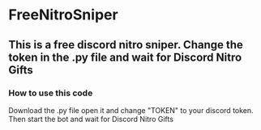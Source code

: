 # FreeNitroSniper
## This is a free discord nitro sniper. Change the token in the .py file and wait for Discord Nitro Gifts

### How to use this code
Download the .py file open it and change "TOKEN" to your discord token. Then start the bot and wait for Discord Nitro Gifts

